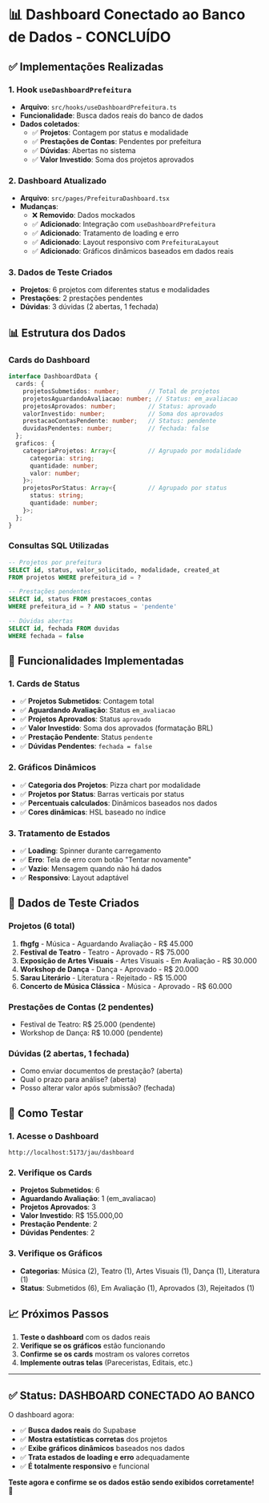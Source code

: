 # 📊 **Dashboard Conectado ao Banco de Dados - CONCLUÍDO**

## ✅ **Implementações Realizadas**

### **1. Hook `useDashboardPrefeitura`**
- **Arquivo**: `src/hooks/useDashboardPrefeitura.ts`
- **Funcionalidade**: Busca dados reais do banco de dados
- **Dados coletados**:
  - ✅ **Projetos**: Contagem por status e modalidade
  - ✅ **Prestações de Contas**: Pendentes por prefeitura
  - ✅ **Dúvidas**: Abertas no sistema
  - ✅ **Valor Investido**: Soma dos projetos aprovados

### **2. Dashboard Atualizado**
- **Arquivo**: `src/pages/PrefeituraDashboard.tsx`
- **Mudanças**:
  - ❌ **Removido**: Dados mockados
  - ✅ **Adicionado**: Integração com `useDashboardPrefeitura`
  - ✅ **Adicionado**: Tratamento de loading e erro
  - ✅ **Adicionado**: Layout responsivo com `PrefeituraLayout`
  - ✅ **Adicionado**: Gráficos dinâmicos baseados em dados reais

### **3. Dados de Teste Criados**
- **Projetos**: 6 projetos com diferentes status e modalidades
- **Prestações**: 2 prestações pendentes
- **Dúvidas**: 3 dúvidas (2 abertas, 1 fechada)

## 📊 **Estrutura dos Dados**

### **Cards do Dashboard**
```typescript
interface DashboardData {
  cards: {
    projetosSubmetidos: number;        // Total de projetos
    projetosAguardandoAvaliacao: number; // Status: em_avaliacao
    projetosAprovados: number;         // Status: aprovado
    valorInvestido: number;            // Soma dos aprovados
    prestacaoContasPendente: number;   // Status: pendente
    duvidasPendentes: number;          // fechada: false
  };
  graficos: {
    categoriaProjetos: Array<{         // Agrupado por modalidade
      categoria: string;
      quantidade: number;
      valor: number;
    }>;
    projetosPorStatus: Array<{         // Agrupado por status
      status: string;
      quantidade: number;
    }>;
  };
}
```

### **Consultas SQL Utilizadas**
```sql
-- Projetos por prefeitura
SELECT id, status, valor_solicitado, modalidade, created_at
FROM projetos WHERE prefeitura_id = ?

-- Prestações pendentes
SELECT id, status FROM prestacoes_contas 
WHERE prefeitura_id = ? AND status = 'pendente'

-- Dúvidas abertas
SELECT id, fechada FROM duvidas 
WHERE fechada = false
```

## 🎯 **Funcionalidades Implementadas**

### **1. Cards de Status**
- ✅ **Projetos Submetidos**: Contagem total
- ✅ **Aguardando Avaliação**: Status `em_avaliacao`
- ✅ **Projetos Aprovados**: Status `aprovado`
- ✅ **Valor Investido**: Soma dos aprovados (formatação BRL)
- ✅ **Prestação Pendente**: Status `pendente`
- ✅ **Dúvidas Pendentes**: `fechada = false`

### **2. Gráficos Dinâmicos**
- ✅ **Categoria dos Projetos**: Pizza chart por modalidade
- ✅ **Projetos por Status**: Barras verticais por status
- ✅ **Percentuais calculados**: Dinâmicos baseados nos dados
- ✅ **Cores dinâmicas**: HSL baseado no índice

### **3. Tratamento de Estados**
- ✅ **Loading**: Spinner durante carregamento
- ✅ **Erro**: Tela de erro com botão "Tentar novamente"
- ✅ **Vazio**: Mensagem quando não há dados
- ✅ **Responsivo**: Layout adaptável

## 🧪 **Dados de Teste Criados**

### **Projetos (6 total)**
1. **fhgfg** - Música - Aguardando Avaliação - R$ 45.000
2. **Festival de Teatro** - Teatro - Aprovado - R$ 75.000
3. **Exposição de Artes Visuais** - Artes Visuais - Em Avaliação - R$ 30.000
4. **Workshop de Dança** - Dança - Aprovado - R$ 20.000
5. **Sarau Literário** - Literatura - Rejeitado - R$ 15.000
6. **Concerto de Música Clássica** - Música - Aprovado - R$ 60.000

### **Prestações de Contas (2 pendentes)**
- Festival de Teatro: R$ 25.000 (pendente)
- Workshop de Dança: R$ 10.000 (pendente)

### **Dúvidas (2 abertas, 1 fechada)**
- Como enviar documentos de prestação? (aberta)
- Qual o prazo para análise? (aberta)
- Posso alterar valor após submissão? (fechada)

## 🚀 **Como Testar**

### **1. Acesse o Dashboard**
```
http://localhost:5173/jau/dashboard
```

### **2. Verifique os Cards**
- **Projetos Submetidos**: 6
- **Aguardando Avaliação**: 1 (em_avaliacao)
- **Projetos Aprovados**: 3
- **Valor Investido**: R$ 155.000,00
- **Prestação Pendente**: 2
- **Dúvidas Pendentes**: 2

### **3. Verifique os Gráficos**
- **Categorias**: Música (2), Teatro (1), Artes Visuais (1), Dança (1), Literatura (1)
- **Status**: Submetidos (6), Em Avaliação (1), Aprovados (3), Rejeitados (1)

## 📈 **Próximos Passos**

1. **Teste o dashboard** com os dados reais
2. **Verifique se os gráficos** estão funcionando
3. **Confirme se os cards** mostram os valores corretos
4. **Implemente outras telas** (Pareceristas, Editais, etc.)

---

## ✅ **Status: DASHBOARD CONECTADO AO BANCO**

O dashboard agora:
- ✅ **Busca dados reais** do Supabase
- ✅ **Mostra estatísticas corretas** dos projetos
- ✅ **Exibe gráficos dinâmicos** baseados nos dados
- ✅ **Trata estados de loading e erro** adequadamente
- ✅ **É totalmente responsivo** e funcional

**Teste agora e confirme se os dados estão sendo exibidos corretamente!** 🚀
